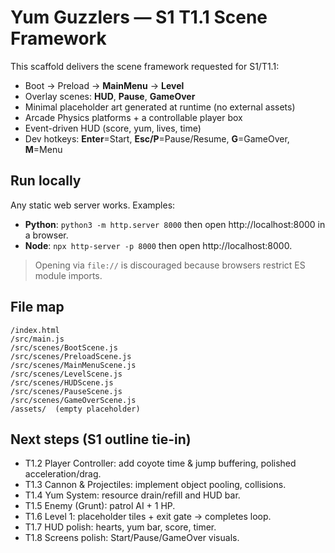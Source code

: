 # Yum Guzzlers — S1 T1.1 Scene Framework  
This scaffold delivers the scene framework requested for S1/T1.1:  

- Boot → Preload → **MainMenu** → **Level**  
- Overlay scenes: **HUD**, **Pause**, **GameOver**  
- Minimal placeholder art generated at runtime (no external assets)  
- Arcade Physics platforms + a controllable player box  
- Event-driven HUD (score, yum, lives, time)  
- Dev hotkeys: **Enter**=Start, **Esc/P**=Pause/Resume, **G**=GameOver, **M**=Menu  

## Run locally  

Any static web server works. Examples:  

- **Python**: `python3 -m http.server 8000` then open http://localhost:8000 in a browser.  
- **Node**: `npx http-server -p 8000` then open http://localhost:8000.  

> Opening via `file://` is discouraged because browsers restrict ES module imports.  

## File map  

```
/index.html  
/src/main.js  
/src/scenes/BootScene.js  
/src/scenes/PreloadScene.js  
/src/scenes/MainMenuScene.js  
/src/scenes/LevelScene.js  
/src/scenes/HUDScene.js  
/src/scenes/PauseScene.js  
/src/scenes/GameOverScene.js  
/assets/  (empty placeholder)  
```  

## Next steps (S1 outline tie-in)  

- T1.2 Player Controller: add coyote time & jump buffering, polished acceleration/drag.  
- T1.3 Cannon & Projectiles: implement object pooling, collisions.  
- T1.4 Yum System: resource drain/refill and HUD bar.  
- T1.5 Enemy (Grunt): patrol AI + 1 HP.  
- T1.6 Level 1: placeholder tiles + exit gate → completes loop.  
- T1.7 HUD polish: hearts, yum bar, score, timer.  
- T1.8 Screens polish: Start/Pause/GameOver visuals. 
